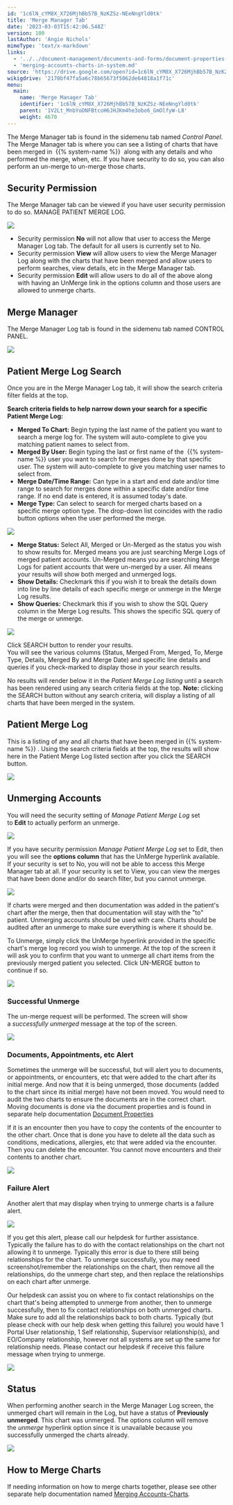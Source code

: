 ```yaml
---
id: '1c6lN_cYM8X_X726MjhBb57B_NzKZSz-NEeNngYld0tk'
title: 'Merge Manager Tab'
date: '2023-03-03T15:42:06.548Z'
version: 100
lastAuthor: 'Angie Nichols'
mimeType: 'text/x-markdown'
links:
  - '../../document-management/documents-and-forms/document-properties.md'
  - 'merging-accounts-charts-in-system.md'
source: 'https://drive.google.com/open?id=1c6lN_cYM8X_X726MjhBb57B_NzKZSz-NEeNngYld0tk'
wikigdrive: '2170bf47fa5a6c78b65673f5062de64818a1f71c'
menu:
  main:
    name: 'Merge Manager Tab'
    identifier: '1c6lN_cYM8X_X726MjhBb57B_NzKZSz-NEeNngYld0tk'
    parent: '1V2Lt_MnbYoDNFBtcoH6JHJKm4he3obo6_GmOlfyW-L8'
    weight: 4670
---
```

The Merge Manager tab is found in the sidemenu tab named *Control Panel*. The Merge Manager tab is where you can see a listing of charts that have been merged in  {{% system-name %}}  along with any details and who performed the merge, when, etc. If you have security to do so, you can also perform an un-merge to un-merge those charts.
  
## Security Permission  
  
The Merge Manager tab can be viewed if you have user security permission to do so. MANAGE PATIENT MERGE LOG.
  
![](../merge-manager-tab.assets/23cf84c87703a000b27465784ac62976.png)  

* Security permission <strong>No</strong> will not allow that user to access the Merge Manager Log tab. The default for all users is currently set to No.
* Security permission <strong>View</strong> will allow users to view the Merge Manager Log along with the charts that have been merged and allow users to perform searches, view details, etc in the Merge Manager tab.
* Security permission <strong>Edit</strong> will allow users to do all of the above along with having an UnMerge link in the options column and those users are allowed to unmerge charts.

  
## Merge Manager  
  
The Merge Manager Log tab is found in the sidemenu tab named CONTROL PANEL. 
  
![](../merge-manager-tab.assets/288e535433eaeec6488739e5d4cf113b.png)  

  
## Patient Merge Log Search  
  
Once you are in the Merge Manager Log tab, it will show the search criteria filter fields at the top.

**Search criteria fields to help narrow down your search for a specific Patient Merge Log:**
* <strong>Merged To Chart:</strong> Begin typing the last name of the patient you want to search a merge log for. The system will auto-complete to give you matching patient names to select from.
* <strong>Merged By User:</strong> Begin typing the last or first name of the  {{% system-name %}} user you want to search for merges done by that specific user. The system will auto-complete to give you matching user names to select from.
* <strong>Merge Date/Time Range:</strong> Can type in a start and end date and/or time range to search for merges done within a specific date and/or time range. If no end date is entered, it is assumed today's date.
* <strong>Merge Type:</strong> Can select to search for merged charts based on a specific merge option type.  The drop-down list coincides with the radio button options when the user performed the merge.
  
![](../merge-manager-tab.assets/9ce72827cfadcec8cf240c6768066a3b.png)  

* <strong>Merge Status:</strong> Select All, Merged or Un-Merged as the status you wish to show results for. Merged means you are just searching Merge Logs of merged patient accounts. Un-Merged means you are searching Merge Logs for patient accounts that were un-merged by a user. All means your results will show both merged and unmerged logs.
* <strong>Show Details:</strong> Checkmark this if you wish it to break the details down into line by line details of each specific merge or unmerge in the Merge Log results.
* <strong>Show Queries:</strong> Checkmark this if you wish to show the SQL Query column in the Merge Log results. This shows the specific SQL query of the merge or unmerge.
  
![](../merge-manager-tab.assets/7899c311c4052762f0fe4ccc86b51005.png)  

Click SEARCH button to render your results.  
You will see the various columns (Status, Merged From, Merged, To, Merge Type, Details, Merged By and Merge Date) and specific line details and queries if you check-marked to display those in your search results.  
   
No results will render below it in the *Patient Merge Log listing* until a search has been rendered using any search criteria fields at the top.  **Note:** clicking the SEARCH button without any search criteria, will display a listing of all charts that have been merged in the system.

  
## Patient Merge Log  
  
This is a listing of any and all charts that have been merged in {{% system-name %}} . Using the search criteria fields at the top, the results will show here in the Patient Merge Log listed section after you click the SEARCH button.
  
![](../merge-manager-tab.assets/bb18a7ff22c58bbb08b783c3ec5693e0.png)  


  
## Unmerging Accounts  
  
You will need the security setting of *Manage Patient Merge Log* set to **Edit** to actually perform an unmerge.
  
![](../merge-manager-tab.assets/23cf84c87703a000b27465784ac62976.png)  

If you have security permission *Manage Patient Merge Log* set to Edit, then you will see the **options column** that has the UnMerge hyperlink available.  
If your security is set to No, you will not be able to access this Merge Manager tab at all. If your security is set to View, you can view the merges that have been done and/or do search filter, but you cannot unmerge.
  
![](../merge-manager-tab.assets/e8d6ce0be5a7b3e18204e713b52caec5.png)  


If charts were merged and then documentation was added in the patient's chart after the merge, then that documentation will stay with the "to" patient. Unmerging accounts should be used with care. Charts should be audited after an unmerge to make sure everything is where it should be.


To Unmerge, simply click the UnMerge hyperlink provided in the specific chart's merge log record you wish to unmerge. At the top of the screen it will ask you to confirm that you want to unmerge all chart items from the previously merged patient you selected. Click UN-MERGE button to continue if so.
  
![](../merge-manager-tab.assets/a93ad0cf629c872fc09399e8febd13b5.png)  


  
### Successful Unmerge  
  
The un-merge request will be performed. The screen will show a *successfully unmerged* message at the top of the screen.
  
![](../merge-manager-tab.assets/409c048d64c13437d963fbd889510efa.png)  


  
### Documents, Appointments, etc Alert  
  
Sometimes the unmerge will be successful, but will alert you to documents, or appointments, or encounters, etc that were added to the chart after its initial merge.  And now that it is being unmerged, those documents (added to the chart since its initial merge) have not been moved.  You would need to audit the two charts to ensure the documents are in the correct chart.  Moving documents is done via the document properties and is found in separate help documentation [Document Properties](../../document-management/documents-and-forms/document-properties.md)

If it is an encounter then you have to copy the contents of the encounter to the other chart. Once that is done you have to delete all the data such as conditions, medications, allergies, etc that were added via the encounter. Then you can delete the encounter. You cannot move encounters and their contents to another chart.
  
![](../merge-manager-tab.assets/7ae8668c2c35d57a9a1ffbb42da6d6b0.png)  


  
### Failure Alert  
  
Another alert that may display when trying to unmerge charts is a failure alert.  
  
![](../merge-manager-tab.assets/b3756072c96ff8f5483b08f5cb8d27bf.png)  

If you get this alert, please call our helpdesk for further assistance.  Typically the failure has to do with the contact relationships on the chart not allowing it to unmerge.  Typically this error is due to there still being relationships for the chart. To unmerge successfully, you may need screenshot/remember the relationships on the chart, then remove all the relationships, do the unmerge chart step, and then replace the relationships on each chart after unmerge.

Our helpdesk can assist you on where to fix contact relationships on the chart that's being attempted to unmerge from another, then to unmerge successfully, then to fix contact relationships on both unmerged charts.  Make sure to add all the relationships back to both charts. Typically (but please check with our help desk when getting this failure) you would have 1 Portal User relationship, 1 Self relationship, Supervisor relationship(s), and EO/Company relationship, however not all systems are set up the same for relationship needs.  Please contact our helpdesk if receive this failure message when trying to unmerge.
  
![](../merge-manager-tab.assets/b3756072c96ff8f5483b08f5cb8d27bf.png)  


  
## Status  
  
When performing another search in the Merge Manager Log screen, the unmerged chart will remain in the Log, but have a status of **Previously unmerged**. This chart was unmerged. The options column will remove the *unmerge* hyperlink option since it is unavailable because you successfully unmerged the charts already.
  
![](../merge-manager-tab.assets/6976fabf196c2a561d79bd623bc14879.png)  


  
## How to Merge Charts  
  
If needing information on how to merge charts together, please see other separate help documentation named [Merging Accounts-Charts](merging-accounts-charts-in-system.md)*.*
